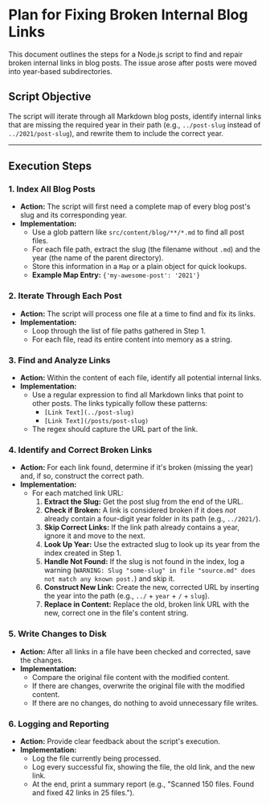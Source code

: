 # Plan for Fixing Broken Internal Blog Links

This document outlines the steps for a Node.js script to find and repair broken internal links in blog posts. The issue arose after posts were moved into year-based subdirectories.

## Script Objective

The script will iterate through all Markdown blog posts, identify internal links that are missing the required year in their path (e.g., `../post-slug` instead of `../2021/post-slug`), and rewrite them to include the correct year.

---

## Execution Steps

### 1. Index All Blog Posts

- **Action:** The script will first need a complete map of every blog post's slug and its corresponding year.
- **Implementation:**
    - Use a glob pattern like `src/content/blog/**/*.md` to find all post files.
    - For each file path, extract the slug (the filename without `.md`) and the year (the name of the parent directory).
    - Store this information in a `Map` or a plain object for quick lookups.
    - **Example Map Entry:** `{'my-awesome-post': '2021'}`

### 2. Iterate Through Each Post

- **Action:** The script will process one file at a time to find and fix its links.
- **Implementation:**
    - Loop through the list of file paths gathered in Step 1.
    - For each file, read its entire content into memory as a string.

### 3. Find and Analyze Links

- **Action:** Within the content of each file, identify all potential internal links.
- **Implementation:**
    - Use a regular expression to find all Markdown links that point to other posts. The links typically follow these patterns:
        - `[Link Text](../post-slug)`
        - `[Link Text](/posts/post-slug)`
    - The regex should capture the URL part of the link.

### 4. Identify and Correct Broken Links

- **Action:** For each link found, determine if it's broken (missing the year) and, if so, construct the correct path.
- **Implementation:**
    - For each matched link URL:
        1.  **Extract the Slug:** Get the post slug from the end of the URL.
        2.  **Check if Broken:** A link is considered broken if it does *not* already contain a four-digit year folder in its path (e.g., `../2021/`).
        3.  **Skip Correct Links:** If the link path already contains a year, ignore it and move to the next.
        4.  **Look Up Year:** Use the extracted slug to look up its year from the index created in Step 1.
        5.  **Handle Not Found:** If the slug is not found in the index, log a warning (`WARNING: Slug "some-slug" in file "source.md" does not match any known post.`) and skip it.
        6.  **Construct New Link:** Create the new, corrected URL by inserting the year into the path (e.g., `../` + `year` + `/` + `slug`).
        7.  **Replace in Content:** Replace the old, broken link URL with the new, correct one in the file's content string.

### 5. Write Changes to Disk

- **Action:** After all links in a file have been checked and corrected, save the changes.
- **Implementation:**
    - Compare the original file content with the modified content.
    - If there are changes, overwrite the original file with the modified content.
    - If there are no changes, do nothing to avoid unnecessary file writes.

### 6. Logging and Reporting

- **Action:** Provide clear feedback about the script's execution.
- **Implementation:**
    - Log the file currently being processed.
    - Log every successful fix, showing the file, the old link, and the new link.
    - At the end, print a summary report (e.g., "Scanned 150 files. Found and fixed 42 links in 25 files.").

